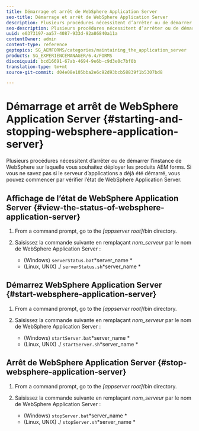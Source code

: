 ```yaml
---
title: Démarrage et arrêt de WebSphere Application Server
seo-title: Démarrage et arrêt de WebSphere Application Server
description: Plusieurs procédures nécessitent d’arrêter ou de démarrer l’instance de WebSphere sur laquelle vous souhaitez déployer les produits AEM forms. Ce document explique le démarrage et l’arrêt de WebSphere Application Server.
seo-description: Plusieurs procédures nécessitent d’arrêter ou de démarrer l’instance de WebSphere sur laquelle vous souhaitez déployer les produits AEM forms. Ce document explique le démarrage et l’arrêt de WebSphere Application Server.
uuid: e0373197-aa57-4087-933d-92a86840a11a
contentOwner: admin
content-type: reference
geptopics: SG_AEMFORMS/categories/maintaining_the_application_server
products: SG_EXPERIENCEMANAGER/6.4/FORMS
discoiquuid: bcd16691-67ab-4694-9e6b-c9d3e0c7bf0b
translation-type: tm+mt
source-git-commit: d04e08e105bba2e6c92d93bcb58839f1b5307bd8

---
```



# Démarrage et arrêt de WebSphere Application Server {#starting-and-stopping-websphere-application-server}

Plusieurs procédures nécessitent d’arrêter ou de démarrer l’instance de WebSphere sur laquelle vous souhaitez déployer les produits AEM forms. Si vous ne savez pas si le serveur d’applications a déjà été démarré, vous pouvez commencer par vérifier l’état de WebSphere Application Server.

## Affichage de l’état de WebSphere Application Server {#view-the-status-of-websphere-application-server}

1. From a command prompt, go to the *[appserver root]*/bin directory.
1. Saisissez la commande suivante en remplaçant *nom_serveur* par le nom de WebSphere Application Server :

   * (Windows) `serverStatus.bat`*server_name *
   * (Linux, UNIX) ./ `serverStatus.sh`*server_name *

## Démarrez WebSphere Application Server {#start-websphere-application-server}

1. From a command prompt, go to the *[appserver root]*/bin directory.
1. Saisissez la commande suivante en remplaçant *nom_serveur* par le nom de WebSphere Application Server :

   * (Windows) `startServer.bat`*server_name *
   * (Linux, UNIX) ./ `startServer.sh`*server_name *

## Arrêt de WebSphere Application Server {#stop-websphere-application-server}

1. From a command prompt, go to the *[appserver root]*/bin directory.
1. Saisissez la commande suivante en remplaçant *nom_serveur* par le nom de WebSphere Application Server :

   * (Windows) `stopServer.bat`*server_name *
   * (Linux, UNIX) ./ `stopServer.sh`*server_name *

